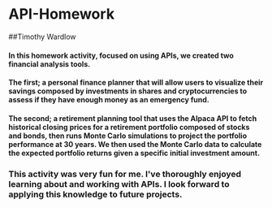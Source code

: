 # API-Homework
##Timothy Wardlow

#### In this homework activity, focused on using APIs, we created two financial analysis tools.
#### The first; a personal finance planner that will allow users to visualize their savings composed by investments in shares and cryptocurrencies to assess if they have enough money as an emergency fund.
#### The second; a retirement planning tool that uses the Alpaca API to fetch historical closing prices for a retirement portfolio composed of stocks and bonds, then runs Monte Carlo simulations to project the portfolio performance at 30 years. We then used the Monte Carlo data to calculate the expected portfolio returns given a specific initial investment amount.

### This activity was very fun for me. I've thoroughly enjoyed learning about and working with APIs. I look forward to applying this knowledge to future projects.
